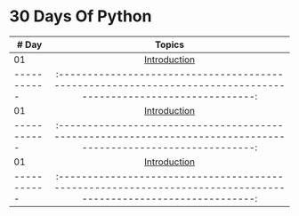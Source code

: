 # 30 Days Of Python

|   # Day   | Topics                                                    |
|-----------|:-------------------------------------------------------------------------------------------------------------: |
|  01   |  [Introduction](./01_Day_Introduction/helloworld.py) |
|-----------|:-------------------------------------------------------------------------------------------------------------: |
|  01   |  [Introduction](./01_Day_Introduction/helloworld.py) |
|-----------|:-------------------------------------------------------------------------------------------------------------: |
|  01   |  [Introduction](./01_Day_Introduction/helloworld.py) |
|-----------|:-------------------------------------------------------------------------------------------------------------: |
